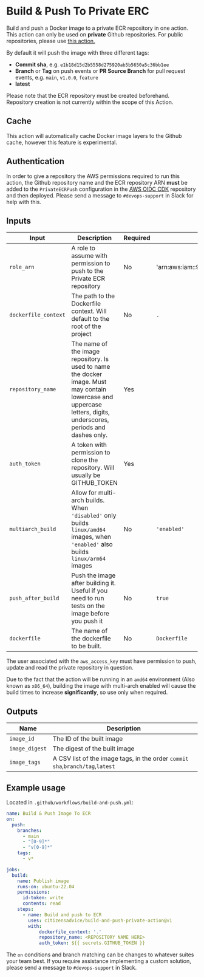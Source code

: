 # Build & Push To Private ERC

Build and push a Docker image to a private ECR repository in one action. This action can only be used on **private** Github repositories. For public repositories, please use [this action.](https://github.com/citizensadvice/build-and-push-action)

By default it will push the image with three different tags:

- **Commit sha**, e.g. `e1b18d15d2b5558d275920ab5b5650a5c36bb1ee`
- **Branch** or **Tag** on push events or **PR Source Branch** for pull request events, e.g. `main`, `v1.0.0`, `feature`
- **latest**

Please note that the ECR repository must be created beforehand. Repository creation is not currently within the scope of this Action.

## Cache

This action will automatically cache Docker image layers to the Github cache, however this feature is experimental.

## Authentication

In order to give a repository the AWS permissions required to run this action, the Github repository name and the ECR repository ARN **must** be added to the `PrivateECRPush` configuration in the [AWS OIDC CDK](https://github.com/citizensadvice/aws-oidc-cdk) repository and then deployed. Please send a message to `#devops-support` in Slack for help with this.

## Inputs

| Input                | Description                                                                                                                                                         | Required | Default                                         |
| -------------------- | ------------------------------------------------------------------------------------------------------------------------------------------------------------------- | -------- | ----------------------------------------------- |
| `role_arn`           | A role to assume with permission to push to the Private ECR repository                                                                                              | No       | 'arn:aws:iam::979633842206:role/PrivateECRPush' |
| `dockerfile_context` | The path to the Dockerfile context. Will default to the root of the project                                                                                         | No       | `.`                                             |
| `repository_name`    | The name of the image repository. Is used to name the docker image. Must may contain lowercase and uppercase letters, digits, underscores, periods and dashes only. | Yes      |                                                 |
| `auth_token`         | A token with permission to clone the repository. Will usually be GITHUB_TOKEN                                                                                       | Yes      |                                                 |
| `multiarch_build`    | Allow for multi-arch builds. When `'disabled'` only builds `linux/amd64` images, when `'enabled'` also builds `linux/arm64` images                                  | No       | `'enabled'`                                     |
| `push_after_build`   | Push the image after building it. Useful if you need to run tests on the image before you push it                                                                   | No       | `true`                                          |
| `dockerfile`         | The name of the dockerfile to be built.                                                                                                                             | No       | `Dockerfile`                                    |

The user associated with the `aws_access_key` must have permission to push, update and read the private repository in question.

Due to the fact that the action will be running in an `amd64` environment (Also known as `x86_64`), building the image with multi-arch enabled will cause the build times to increase **significantly**, so use only when required.

## Outputs

| Name           | Description                                                                   |
| -------------- | ----------------------------------------------------------------------------- |
| `image_id`     | The ID of the built image                                                     |
| `image_digest` | The digest of the built image                                                 |
| `image_tags`   | A CSV list of the image tags, in the order `commit sha`,`branch/tag`,`latest` |

## Example usage

Located in `.github/workflows/build-and-push.yml`:

```yaml
name: Build & Push Image To ECR
on:
  push:
    branches:
      - main
      - "[0-9]*"
      - "v[0-9]*"
    tags:
      - v*

jobs:
  build:
    name: Publish image
    runs-on: ubuntu-22.04
    permissions:
      id-token: write
      contents: read
    steps:
      - name: Build and push to ECR
        uses: citizensadvice/build-and-push-private-action@v1
        with:
            dockerfile_context: '.'
            repository_name: <REPOSITORY NAME HERE>
            auth_token: ${{ secrets.GITHUB_TOKEN }}
```

The `on` conditions and branch matching can be changes to whatever suites your team best. If you require assistance implementing a custom solution, please send a message to `#devops-support` in Slack.
